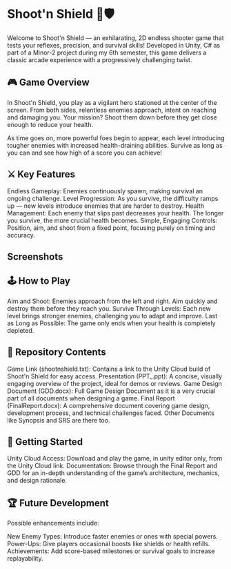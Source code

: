 # Shoot'n Shield 🎯🛡️

Welcome to Shoot'n Shield — an exhilarating, 2D endless shooter game that tests your reflexes, precision, and survival skills! Developed in Unity, C# as part of a Minor-2 project during my 6th semester, this game delivers a classic arcade experience with a progressively challenging twist.

## 🎮 Game Overview

In Shoot'n Shield, you play as a vigilant hero stationed at the center of the screen. From both sides, relentless enemies approach, intent on reaching and damaging you. Your mission? Shoot them down before they get close enough to reduce your health.

As time goes on, more powerful foes begin to appear, each level introducing tougher enemies with increased health-draining abilities. Survive as long as you can and see how high of a score you can achieve!

## ⚔️ Key Features

Endless Gameplay: Enemies continuously spawn, making survival an ongoing challenge.
Level Progression: As you survive, the difficulty ramps up — new levels introduce enemies that are harder to destroy.
Health Management: Each enemy that slips past decreases your health. The longer you survive, the more crucial health becomes.
Simple, Engaging Controls: Position, aim, and shoot from a fixed point, focusing purely on timing and accuracy.

## Screenshots


## 🕹️ How to Play

Aim and Shoot: Enemies approach from the left and right. Aim quickly and destroy them before they reach you.
Survive Through Levels: Each new level brings stronger enemies, challenging you to adapt and improve.
Last as Long as Possible: The game only ends when your health is completely depleted.

## 📂 Repository Contents

Game Link (shootnshield.txt): Contains a link to the Unity Cloud build of Shoot'n Shield for easy access.
Presentation (PPT_.ppt): A concise, visually engaging overview of the project, ideal for demos or reviews.
Game Design Document (GDD.docx): Full Game Design Document as it is a very crucial part of all documents when designing a game.
Final Report (FinalReport.docx): A comprehensive document covering game design, development process, and technical challenges faced.
Other Documents like Synopsis and SRS are there too.

## 🚀 Getting Started

Unity Cloud Access: Download and play the game, in unity editor only, from the Unity Cloud link.
Documentation: Browse through the Final Report and GDD for an in-depth understanding of the game’s architecture, mechanics, and design rationale.

## 🏆 Future Development

Possible enhancements include:

New Enemy Types: Introduce faster enemies or ones with special powers.
Power-Ups: Give players occasional boosts like shields or health refills.
Achievements: Add score-based milestones or survival goals to increase replayability.
